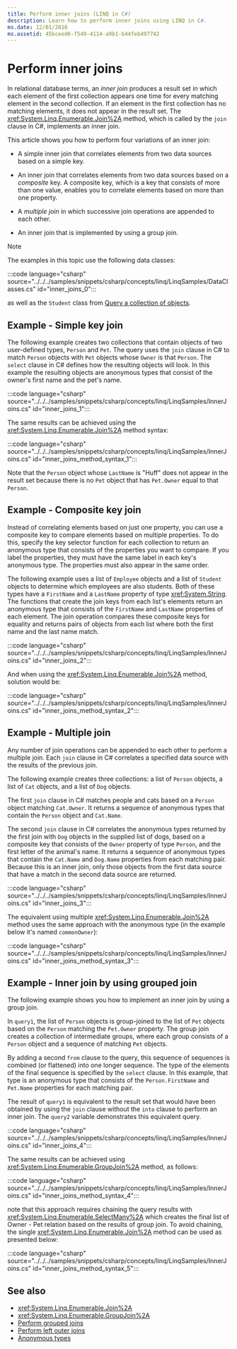 ```yaml
---
title: Perform inner joins (LINQ in C#)
description: Learn how to perform inner joins using LINQ in C#.
ms.date: 12/01/2016
ms.assetid: 45bceed6-f549-4114-a9b1-b44feb497742
---
```

# Perform inner joins

In relational database terms, an *inner join* produces a result set in which each element of the first collection appears one time for every matching element in the second collection. If an element in the first collection has no matching elements, it does not appear in the result set. The <xref:System.Linq.Enumerable.Join%2A> method, which is called by the `join` clause in C#, implements an inner join.

This article shows you how to perform four variations of an inner join:

- A simple inner join that correlates elements from two data sources based on a simple key.

- An inner join that correlates elements from two data sources based on a *composite* key. A composite key, which is a key that consists of more than one value, enables you to correlate elements based on more than one property.

- A *multiple join* in which successive join operations are appended to each other.

- An inner join that is implemented by using a group join.

> [!NOTE]
> The examples in this topic use the following data classes:
>
> :::code language="csharp" source="../../../samples/snippets/csharp/concepts/linq/LinqSamples/DataClasses.cs" id="inner_joins_0":::
>
> as well as the `Student` class from [Query a collection of objects](query-a-collection-of-objects.md).

## Example - Simple key join

The following example creates two collections that contain objects of two user-defined types, `Person` and `Pet`. The query uses the `join` clause in C# to match `Person` objects with `Pet` objects whose `Owner` is that `Person`. The `select` clause in C# defines how the resulting objects will look. In this example the resulting objects are anonymous types that consist of the owner's first name and the pet's name.

:::code language="csharp" source="../../../samples/snippets/csharp/concepts/linq/LinqSamples/InnerJoins.cs" id="inner_joins_1":::

The same results can be achieved using the <xref:System.Linq.Enumerable.Join%2A> method syntax:

:::code language="csharp" source="../../../samples/snippets/csharp/concepts/linq/LinqSamples/InnerJoins.cs" id="inner_joins_method_syntax_1":::

Note that the `Person` object whose `LastName` is "Huff" does not appear in the result set because there is no `Pet` object that has `Pet.Owner` equal to that `Person`.

## Example - Composite key join

Instead of correlating elements based on just one property, you can use a composite key to compare elements based on multiple properties. To do this, specify the key selector function for each collection to return an anonymous type that consists of the properties you want to compare. If you label the properties, they must have the same label in each key's anonymous type. The properties must also appear in the same order.

The following example uses a list of `Employee` objects and a list of `Student` objects to determine which employees are also students. Both of these types have a `FirstName` and a `LastName` property of type <xref:System.String>. The functions that create the join keys from each list's elements return an anonymous type that consists of the `FirstName` and `LastName` properties of each element. The join operation compares these composite keys for equality and returns pairs of objects from each list where both the first name and the last name match.

:::code language="csharp" source="../../../samples/snippets/csharp/concepts/linq/LinqSamples/InnerJoins.cs" id="inner_joins_2":::

And when using the <xref:System.Linq.Enumerable.Join%2A> method, solution would be:

:::code language="csharp" source="../../../samples/snippets/csharp/concepts/linq/LinqSamples/InnerJoins.cs" id="inner_joins_method_syntax_2":::

## Example - Multiple join

Any number of join operations can be appended to each other to perform a multiple join. Each `join` clause in C# correlates a specified data source with the results of the previous join.

The following example creates three collections: a list of `Person` objects, a list of `Cat` objects, and a list of `Dog` objects.

The first `join` clause in C# matches people and cats based on a `Person` object matching `Cat.Owner`. It returns a sequence of anonymous types that contain the `Person` object and `Cat.Name`.

The second `join` clause in C# correlates the anonymous types returned by the first join with `Dog` objects in the supplied list of dogs, based on a composite key that consists of the `Owner` property of type `Person`, and the first letter of the animal's name. It returns a sequence of anonymous types that contain the `Cat.Name` and `Dog.Name` properties from each matching pair. Because this is an inner join, only those objects from the first data source that have a match in the second data source are returned.

:::code language="csharp" source="../../../samples/snippets/csharp/concepts/linq/LinqSamples/InnerJoins.cs" id="inner_joins_3":::

The equivalent using multiple <xref:System.Linq.Enumerable.Join%2A> method uses the same approach with the anonymous type (in the example below it's named `commonOwner`):

:::code language="csharp" source="../../../samples/snippets/csharp/concepts/linq/LinqSamples/InnerJoins.cs" id="inner_joins_method_syntax_3":::

## Example - Inner join by using grouped join

The following example shows you how to implement an inner join by using a group join.

In `query1`, the list of `Person` objects is group-joined to the list of `Pet` objects based on the `Person` matching the `Pet.Owner` property. The group join creates a collection of intermediate groups, where each group consists of a `Person` object and a sequence of matching `Pet` objects.

By adding a second `from` clause to the query, this sequence of sequences is combined (or flattened) into one longer sequence. The type of the elements of the final sequence is specified by the `select` clause. In this example, that type is an anonymous type that consists of the `Person.FirstName` and `Pet.Name` properties for each matching pair.

The result of `query1` is equivalent to the result set that would have been obtained by using the `join` clause without the `into` clause to perform an inner join. The `query2` variable demonstrates this equivalent query.

:::code language="csharp" source="../../../samples/snippets/csharp/concepts/linq/LinqSamples/InnerJoins.cs" id="inner_joins_4":::

The same results can be achieved using <xref:System.Linq.Enumerable.GroupJoin%2A> method, as follows:

:::code language="csharp" source="../../../samples/snippets/csharp/concepts/linq/LinqSamples/InnerJoins.cs" id="inner_joins_method_syntax_4":::

note that this approach requires chaining the query results with <xref:System.Linq.Enumerable.SelectMany%2A> which creates the final list of Owner - Pet relation based on the results of group join. To avoid chaining, the single <xref:System.Linq.Enumerable.Join%2A> method can be used as presented below:

:::code language="csharp" source="../../../samples/snippets/csharp/concepts/linq/LinqSamples/InnerJoins.cs" id="inner_joins_method_syntax_5":::

## See also

- <xref:System.Linq.Enumerable.Join%2A>
- <xref:System.Linq.Enumerable.GroupJoin%2A>
- [Perform grouped joins](perform-grouped-joins.md)
- [Perform left outer joins](perform-left-outer-joins.md)
- [Anonymous types](../fundamentals/types/anonymous-types.md)
